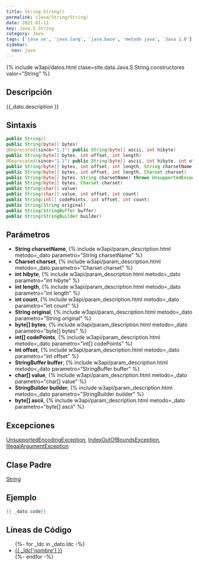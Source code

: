 ```yaml
---
title: String.String()
permalink: /Java/String/String/
date: 2021-01-11
key: Java.S.String
category: Java
tags: ['java se', 'java.lang', 'java.base', 'metodo java', 'Java 1.0']
sidebar: 
  nav: java
---
```


{% include w3api/datos.html clase=site.data.Java.S.String.constructores valor="String" %}

## Descripción
{{_dato.description }}

## Sintaxis
~~~java
public String()
public String(byte[] bytes)
@Deprecated(since="1.1") public String(byte[] ascii, int hibyte)
public String(byte[] bytes, int offset, int length)
@Deprecated(since="1.1") public String(byte[] ascii, int hibyte, int offset, int count)
public String(byte[] bytes, int offset, int length, String charsetName) throws UnsupportedEncodingException
public String(byte[] bytes, int offset, int length, Charset charset)
public String(byte[] bytes, String charsetName) throws UnsupportedEncodingException
public String(byte[] bytes, Charset charset)
public String(char[] value)
public String(char[] value, int offset, int count)
public String(int[] codePoints, int offset, int count)
public String(String original)
public String(StringBuffer buffer)
public String(StringBuilder builder)
~~~

## Parámetros
* **String charsetName**,  {% include w3api/param_description.html metodo=_dato parametro="String charsetName" %}
* **Charset charset**,  {% include w3api/param_description.html metodo=_dato parametro="Charset charset" %}
* **int hibyte**,  {% include w3api/param_description.html metodo=_dato parametro="int hibyte" %}
* **int length**,  {% include w3api/param_description.html metodo=_dato parametro="int length" %}
* **int count**,  {% include w3api/param_description.html metodo=_dato parametro="int count" %}
* **String original**,  {% include w3api/param_description.html metodo=_dato parametro="String original" %}
* **byte[] bytes**,  {% include w3api/param_description.html metodo=_dato parametro="byte[] bytes" %}
* **int[] codePoints**,  {% include w3api/param_description.html metodo=_dato parametro="int[] codePoints" %}
* **int offset**,  {% include w3api/param_description.html metodo=_dato parametro="int offset" %}
* **StringBuffer buffer**,  {% include w3api/param_description.html metodo=_dato parametro="StringBuffer buffer" %}
* **char[] value**,  {% include w3api/param_description.html metodo=_dato parametro="char[] value" %}
* **StringBuilder builder**,  {% include w3api/param_description.html metodo=_dato parametro="StringBuilder builder" %}
* **byte[] ascii**,  {% include w3api/param_description.html metodo=_dato parametro="byte[] ascii" %}

## Excepciones
[UnsupportedEncodingException](/Java/UnsupportedEncodingException/), [IndexOutOfBoundsException](/Java/IndexOutOfBoundsException/), [IllegalArgumentException](/Java/IllegalArgumentException/)

## Clase Padre
[String](/Java/String/)

## Ejemplo
~~~java
{{ _dato.code}}
~~~

## Líneas de Código
<ul>
{%- for _ldc in _dato.ldc -%}
   <li>
       <a href="{{_ldc['url'] }}">{{ _ldc['nombre'] }}</a>
   </li>
{%- endfor -%}
</ul>
